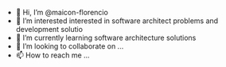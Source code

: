 - 👋 Hi, I’m @maicon-florencio
- 👀 I’m interested interested in software architect  problems and development solutio
- 🌱 I’m currently learning software architecture solutions
- 💞️ I’m looking to collaborate on ...
- 📫 How to reach me ...

<!---
maicon-florencio/maicon-florencio is a ✨ special ✨ repository because its `README.md` (this file) appears on your GitHub profile.
You can click the Preview link to take a look at your changes.
--->

